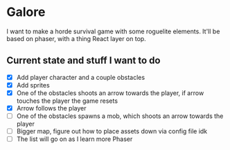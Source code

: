# Galore

I want to make a horde survival game with some roguelite elements. It'll be based on phaser, with a thing React layer on top.

## Current state and stuff I want to do
- [x] Add player character and a couple obstacles
- [x] Add sprites
- [x] One of the obstacles shoots an arrow towards the player, if arrow touches the player the game resets
- [x] Arrow follows the player
- [ ] One of the obstacles spawns a mob, which shoots an arrow towards the player
- [ ] Bigger map, figure out how to place assets down via config file idk
- [ ] The list will go on as I learn more Phaser